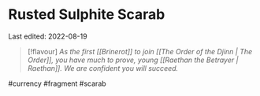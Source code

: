 # Rusted Sulphite Scarab
Last edited: 2022-08-19

> [!flavour]
> *As the first [[Brinerot]] to join [[The Order of the Djinn | The Order]], you have much to prove, young [[Raethan the Betrayer | Raethan]]. We are confident you will succeed.*


#currency #fragment #scarab